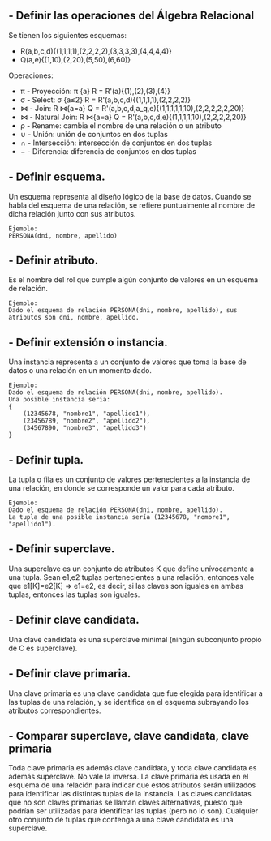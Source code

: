 ## - Definir las operaciones del Álgebra Relacional

Se tienen los siguientes esquemas:

- R(a,b,c,d){(1,1,1,1),(2,2,2,2),(3,3,3,3),(4,4,4,4)}
- Q(a,e){(1,10),(2,20),(5,50),(6,60)}

Operaciones:

- π - Proyección: π {a} R = R'(a){(1),(2),(3),(4)}
- σ - Select: σ {a≤2} R = R'(a,b,c,d){(1,1,1,1),(2,2,2,2)}
- ⋈ - Join: R ⋈{a=a} Q = R'(a,b,c,d,a_q,e){(1,1,1,1,1,10),(2,2,2,2,2,20)}
- ⋈ - Natural Join: R ⋈{a=a} Q = R'(a,b,c,d,e){(1,1,1,1,10),(2,2,2,2,20)}
- ρ - Rename: cambia el nombre de una relación o un atributo
- ∪ - Unión: unión de conjuntos en dos tuplas
- ∩ - Intersección: intersección de conjuntos en dos tuplas
- − - Diferencia: diferencia de conjuntos en dos tuplas

## - Definir esquema.

Un esquema representa al diseño lógico de la base de datos. Cuando se habla del esquema de una relación, se refiere puntualmente al nombre de dicha relación junto con sus atributos.

```
Ejemplo: 
PERSONA(dni, nombre, apellido)
```

## - Definir atributo.

Es el nombre del rol que cumple algún conjunto de valores en un esquema de relación.

```
Ejemplo:
Dado el esquema de relación PERSONA(dni, nombre, apellido), sus atributos son dni, nombre, apellido.
```

## - Definir extensión o instancia.

Una instancia representa a un conjunto de valores que toma la base de datos o una relación en un momento dado.

```
Ejemplo:
Dado el esquema de relación PERSONA(dni, nombre, apellido). 
Una posible instancia sería:
{
    (12345678, "nombre1", "apellido1"),
    (23456789, "nombre2", "apellido2"),
    (34567890, "nombre3", "apellido3")
}
```

## - Definir tupla.

La tupla o fila es un conjunto de valores pertenecientes a la instancia de una relación, en donde se corresponde un valor para cada atributo.

```
Ejemplo:
Dado el esquema de relación PERSONA(dni, nombre, apellido).
La tupla de una posible instancia sería (12345678, "nombre1", "apellido1").
```

## - Definir superclave.

Una superclave es un conjunto de atributos K que define unívocamente a una tupla. Sean e1,e2 tuplas pertenecientes a una relación, entonces vale que e1[K]=e2[K] => e1=e2, es decir, si las claves son iguales en ambas tuplas, entonces las tuplas son iguales.

## - Definir clave candidata.

Una clave candidata es una superclave minimal (ningún subconjunto propio de C es superclave).

## - Definir clave primaria.

Una clave primaria es una clave candidata que fue elegida para identificar a las tuplas de una relación, y se identifica en el esquema subrayando los atributos correspondientes.

## - Comparar superclave, clave candidata, clave primaria

Toda clave primaria es además clave candidata, y toda clave candidata es además superclave. No vale la inversa. La clave primaria es usada en el esquema de una relación para indicar que estos atributos serán utilizados para identificar las distintas tuplas de la instancia. Las claves candidatas que no son claves primarias se llaman claves alternativas, puesto que podrían ser utilizadas para identificar las tuplas (pero no lo son). Cualquier otro conjunto de tuplas que contenga a una clave candidata es una superclave.

